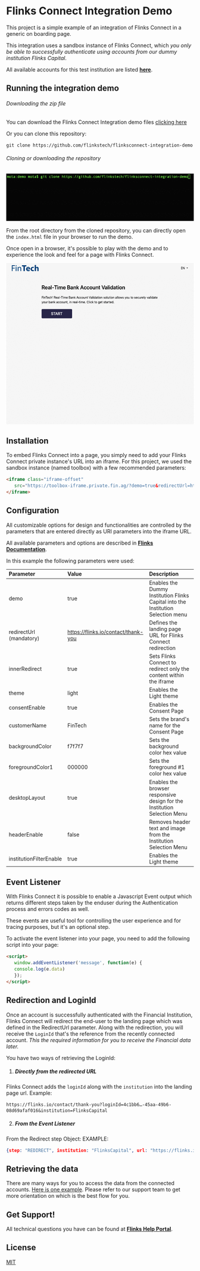 # Flinks Connect Integration Demo

This project is a simple example of an integration of Flinks Connect in a generic on boarding page.

This integration uses a sandbox instance of Flinks Connect, which *you only be able to successfully authenticate using accounts from our dummy institution Flinks Capital*.

All available accounts for this test institution are listed [**here**](https://sandbox.flinks.io/Readme/#flinks-capital-dummy-institution).



## Running the integration demo

###### Downloading the zip file
You can download the Flinks Connect Integration demo files [clicking here](https://github.com/flinkstech/flinksconnect-integration-demo/archive/master.zip)

Or you can clone this repository:

```git
git clone https://github.com/flinkstech/flinksconnect-integration-demo
```

###### Cloning or downloading the repository

![Cloning the Repository](https://github.com/flinkstech/flinksconnect-integration-demo/blob/master/imgs/doc/cloning-repo.gif)

From the root directory from the cloned repository, you can directly open the `index.html` file in your browser to run the demo.

Once open in a browser, it's possible to play with the demo and to experience the look and feel for a page with Flinks Connect.

![Flinks Connect Integration Demo](https://github.com/flinkstech/flinksconnect-integration-demo/blob/master/imgs/doc/flinksconnect-demo.gif)



## Installation

To embed Flinks Connect into a page, you simply need to add your Flinks Connect private instance's URL into an iframe. For this project, we used the sandbox instance (named toolbox) with a few recommended parameters:

```html
<iframe class="iframe-offset"
   src="https://toolbox-iframe.private.fin.ag/?demo=true&redirectUrl=https://flinks.io/contact/thank-you&innerRedirect=true&theme=light&consentEnable=true&customerName=FinTech&backgroundColor=f7f7f7&foregroundColor1=000000&desktopLayout=true&headerEnable=false&institutionFilterEnable=true" height="760" scrolling="no">
</iframe>
```



## Configuration

All customizable options for design and functionalities are controlled by the parameters that are entered directly as URI parameters into the iframe URL.

All available parameters and options are described in [**Flinks Documentation**](https://sandbox.flinks.io/Readme/#flinks-connect).

In this example the following parameters were used:

| Parameter               | Value                               | Description                                                  |
| :---------------------- | :---------------------------------- | :----------------------------------------------------------- |
| demo                    | true                                | Enables the Dummy Institution Flinks Capital into the Institution Selection menu |
| redirectUrl (mandatory) | https://flinks.io/contact/thank-you | Defines the landing page URL for Flinks Connect redirection  |
| innerRedirect           | true                                | Sets Flinks Connect to redirect only the content within the iframe |
| theme                   | light                               | Enables the Light theme                                      |
| consentEnable           | true                                | Enables the Consent Page                                     |
| customerName            | FinTech                             | Sets the brand's name for the Consent Page                   |
| backgroundColor         | f7f7f7                              | Sets the background color hex value                          |
| foregroundColor1        | 000000                              | Sets the foreground #1 color hex value                       |
| desktopLayout           | true                                | Enables the browser responsive design for the Institution Selection Menu |
| headerEnable            | false                               | Removes header text and image from the Institution Selection Menu |
| institutionFilterEnable | true                                | Enables the Light theme                                      |



## Event Listener
With Flinks Connect it is possible to enable a Javascript Event output which returns different steps taken by the enduser during the Authentication process and errors codes as well.

These events are useful tool for controlling the user experience and for tracing purposes, but it's an optional step.

To activate the event listener into your page, you need to add the following script into your page:

```html
<script>
   window.addEventListener('message', function(e) {
   console.log(e.data)
   });
</script>
```



## Redirection and LoginId

Once an account is successfully authenticated with the Financial Institution, Flinks Connect will redirect the end-user to the landing page which was defined in the RedirectUrl parameter. Along with the redirection, you will receive the `LoginId` that's the reference from the recently connected account. _This the required information for you to receive the Financial data later._

You have two ways of retrieving the LoginId:



1. ##### Directly from the redirected URL

Flinks Connect adds the `loginId` along with the `institution` into the landing page url.
Example: 

```
https://flinks.io/contact/thank-you?loginId=4c1bb6…-45aa-49b6-08d69afaf016&institution=FlinksCapital
```

2. ##### From the Event Listener

From the Redirect step Object:
EXAMPLE: 
```json
{step: "REDIRECT", institution: "FlinksCapital", url: "https://flinks.io/contact/thank-you?loginId=4c1bb6…-45aa-49b6-08d69afaf016&institution=FlinksCapital"}
```



## Retrieving the data

There are many ways for you to access the data from the connected accounts. [Here is one example](https://help.flinks.io/hc/en-us/articles/115004314374-Retrieving-Financial-Data-from-Flinks-Connect). Please refer to our support team to get more orientation on which is the best flow for you.



## Get Support!

All technical questions you have can be found at [**Flinks Help Portal**](https://help.flinks.io).



## License

[MIT](https://choosealicense.com/licenses/mit/)
